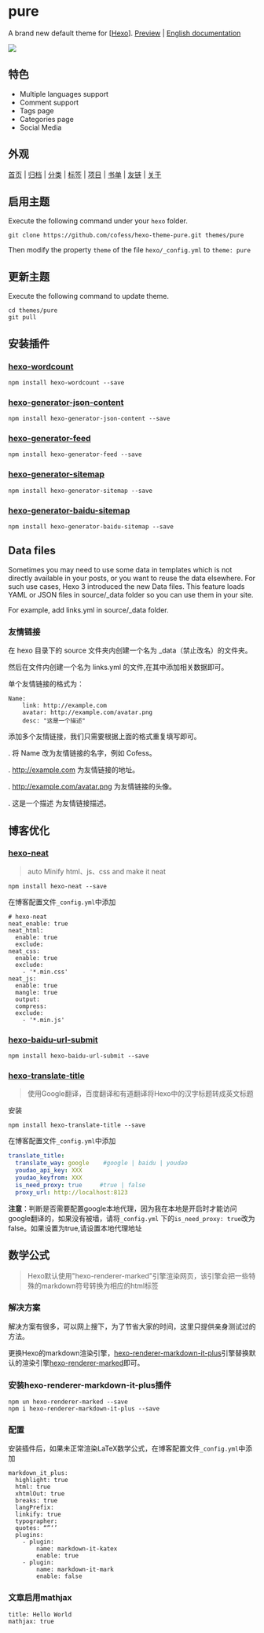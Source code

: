 # pure

A brand new default theme for [[Hexo](https://hexo.io)].  [Preview](http://cofess.github.io/) | [English documentation](https://github.com/cofess/hexo-theme-pure/blob/master/README.md)

![](https://raw.githubusercontent.com/cofess/hexo-theme-pure/master/screenshot/pure.png)

## 特色

- Multiple languages support
- Comment support
- Tags page
- Categories page
- Social Media

## 外观

[首页](http://cofess.github.io/) | [归档](http://cofess.github.io/archives/) | [分类](http://cofess.github.io/categories/) | [标签](http://cofess.github.io/tags/) | [项目](http://cofess.github.io/repository/) | [书单](http://cofess.github.io/books/) | [友链](http://cofess.github.io/links/) | [关于](http://cofess.github.io/about/)

## 启用主题

Execute the following command under your `hexo` folder.

```
git clone https://github.com/cofess/hexo-theme-pure.git themes/pure
```
Then modify the property `theme` of the file `hexo/_config.yml`  to `theme: pure`

## 更新主题

Execute the following command to update theme.

```
cd themes/pure
git pull
```
## 安装插件

### [hexo-wordcount](https://github.com/willin/hexo-wordcount)

```
npm install hexo-wordcount --save
```
### [hexo-generator-json-content](https://github.com/alexbruno/hexo-generator-json-content)

```
npm install hexo-generator-json-content --save
```
### [hexo-generator-feed](https://github.com/hexojs/hexo-generator-feed)

```
npm install hexo-generator-feed --save
```
### [hexo-generator-sitemap](https://github.com/hexojs/hexo-generator-sitemap)

```
npm install hexo-generator-sitemap --save
```
### [hexo-generator-baidu-sitemap](https://github.com/coneycode/hexo-generator-baidu-sitemap)

```
npm install hexo-generator-baidu-sitemap --save
```
## Data files
Sometimes you may need to use some data in templates which is not directly available in your posts, or you want to reuse the data elsewhere. For such use cases, Hexo 3 introduced the new Data files. This feature loads YAML or JSON files in source/_data folder so you can use them in your site.

For example, add links.yml in source/_data folder.

### 友情链接

在 hexo 目录下的 source 文件夹内创建一个名为 _data（禁止改名）的文件夹。

然后在文件内创建一个名为 links.yml 的文件,在其中添加相关数据即可。

单个友情链接的格式为：

```
Name:
    link: http://example.com
    avatar: http://example.com/avatar.png
    desc: "这是一个描述"
```

添加多个友情链接，我们只需要根据上面的格式重复填写即可。

. 将 Name 改为友情链接的名字，例如 Cofess。

. http://example.com 为友情链接的地址。

. http://example.com/avatar.png 为友情链接的头像。

. 这是一个描述 为友情链接描述。

## 博客优化

### [hexo-neat](https://github.com/rozbo/hexo-neat)

> auto Minify html、js、css and make it neat

```
npm install hexo-neat --save
```

在博客配置文件`_config.yml`中添加

```
# hexo-neat
neat_enable: true
neat_html:
  enable: true
  exclude:  
neat_css:
  enable: true
  exclude:
    - '*.min.css'
neat_js:
  enable: true
  mangle: true
  output:
  compress:
  exclude:
    - '*.min.js' 
```

### [hexo-baidu-url-submit](https://github.com/huiwang/hexo-baidu-url-submit)

```
npm install hexo-baidu-url-submit --save
```

### [hexo-translate-title](https://github.com/cometlj/hexo-translate-title)

> 使用Google翻译，百度翻译和有道翻译将Hexo中的汉字标题转成英文标题

安装

```
npm install hexo-translate-title --save
```

在博客配置文件`_config.yml`中添加

```yml
translate_title:
  translate_way: google    #google | baidu | youdao
  youdao_api_key: XXX
  youdao_keyfrom: XXX
  is_need_proxy: true     #true | false
  proxy_url: http://localhost:8123
```

**注意**：判断是否需要配置google本地代理，因为我在本地是开启时才能访问google翻译的，如果没有被墙，请将`_config.yml` 下的`is_need_proxy: true`改为false。如果设置为true,请设置本地代理地址

## 数学公式

> Hexo默认使用"hexo-renderer-marked"引擎渲染网页，该引擎会把一些特殊的markdown符号转换为相应的html标签

### 解决方案

解决方案有很多，可以网上搜下，为了节省大家的时间，这里只提供亲身测试过的方法。

更换Hexo的markdown渲染引擎，[hexo-renderer-markdown-it-plus](https://github.com/CHENXCHEN/hexo-renderer-markdown-it-plus)引擎替换默认的渲染引擎[hexo-renderer-marked](https://github.com/hexojs/hexo-renderer-marked)即可。

### 安装hexo-renderer-markdown-it-plus插件

```
npm un hexo-renderer-marked --save
npm i hexo-renderer-markdown-it-plus --save
```

### 配置

安装插件后，如果未正常渲染LaTeX数学公式，在博客配置文件`_config.yml`中添加

```
markdown_it_plus:
  highlight: true
  html: true
  xhtmlOut: true
  breaks: true
  langPrefix:
  linkify: true
  typographer:
  quotes: “”‘’
  plugins:
    - plugin:
        name: markdown-it-katex
        enable: true
    - plugin:
        name: markdown-it-mark
        enable: false  
```

### 文章启用mathjax

```
title: Hello World
mathjax: true
```